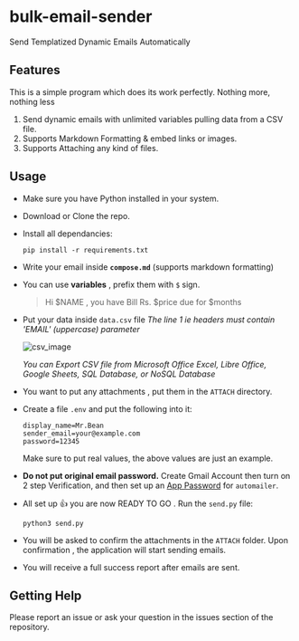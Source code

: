 # bulk-email-sender
Send Templatized Dynamic Emails Automatically 

## Features 

This is a simple program which does its work perfectly. Nothing more, nothing less

1. Send dynamic emails with unlimited variables pulling data from a CSV file.
2. Supports Markdown Formatting & embed links or images.
3. Supports Attaching any kind of files.

## Usage

- Make sure you have Python installed in your system.
- Download or Clone the repo.
- Install all dependancies:
  ```shell
  pip install -r requirements.txt
  ```
- Write your email inside **`compose.md`** (supports markdown formatting)
- You can use **variables** , prefix them with `$` sign.

  > Hi $NAME , you have Bill Rs. $price due for $months

- Put your data inside `data.csv` file
  *The line 1 ie headers must contain 'EMAIL' (uppercase) parameter*


  ![csv_image](https://user-images.githubusercontent.com/66209958/103172846-715d0c00-487c-11eb-9419-9dceb4297e49.png)

  *You can Export CSV file from Microsoft Office Excel, Libre Office, Google Sheets, SQL Database, or NoSQL Database*

- You want to put any attachments , put them in the `ATTACH` directory.
- Create a file `.env` and put the following into it:

  ```text
  display_name=Mr.Bean
  sender_email=your@example.com
  password=12345
  ```
  Make sure to put real values, the above values are just an example.
- **Do not put original email password.** 
  Create Gmail Account then turn on 2 step Verification, and then set up an [App Password](https://support.google.com/accounts/answer/185833?hl=en) for `automailer`.
- All set up 👍 you are now READY TO GO . Run the `send.py` file:
  ```shell
  python3 send.py
  ```
- You will be asked to confirm the attachments in the `ATTACH` folder. Upon confirmation , the application will start sending emails.
- You will receive a full success report after emails are sent.

## Getting Help

Please report an issue or ask your question in the issues section of the repository.